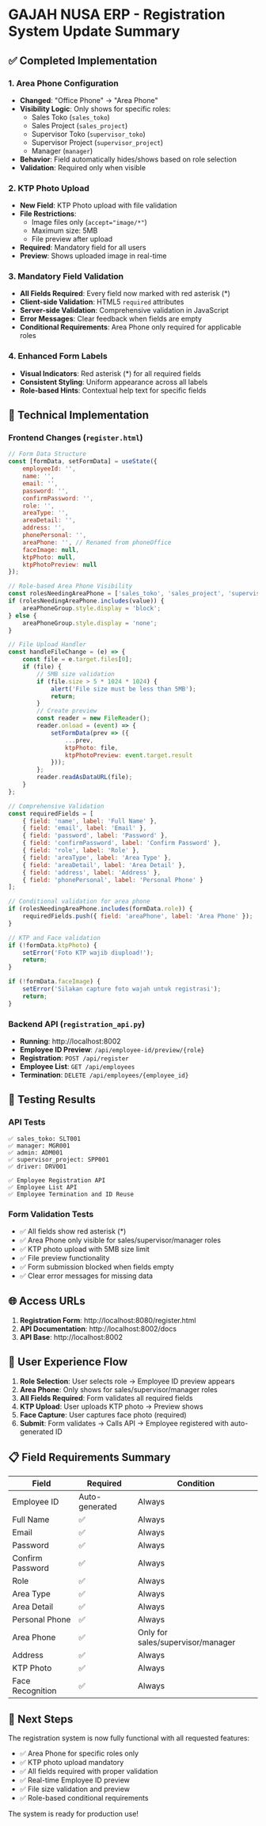# GAJAH NUSA ERP - Registration System Update Summary

## ✅ Completed Implementation

### 1. Area Phone Configuration
- **Changed**: "Office Phone" → "Area Phone" 
- **Visibility Logic**: Only shows for specific roles:
  - Sales Toko (`sales_toko`)
  - Sales Project (`sales_project`) 
  - Supervisor Toko (`supervisor_toko`)
  - Supervisor Project (`supervisor_project`)
  - Manager (`manager`)
- **Behavior**: Field automatically hides/shows based on role selection
- **Validation**: Required only when visible

### 2. KTP Photo Upload
- **New Field**: KTP Photo upload with file validation
- **File Restrictions**: 
  - Image files only (`accept="image/*"`)
  - Maximum size: 5MB
  - File preview after upload
- **Required**: Mandatory field for all users
- **Preview**: Shows uploaded image in real-time

### 3. Mandatory Field Validation
- **All Fields Required**: Every field now marked with red asterisk (*)
- **Client-side Validation**: HTML5 `required` attributes
- **Server-side Validation**: Comprehensive validation in JavaScript
- **Error Messages**: Clear feedback when fields are empty
- **Conditional Requirements**: Area Phone only required for applicable roles

### 4. Enhanced Form Labels
- **Visual Indicators**: Red asterisk (*) for all required fields
- **Consistent Styling**: Uniform appearance across all labels
- **Role-based Hints**: Contextual help text for specific fields

## 🔧 Technical Implementation

### Frontend Changes (`register.html`)
```javascript
// Form Data Structure
const [formData, setFormData] = useState({
    employeeId: '',
    name: '',
    email: '',
    password: '',
    confirmPassword: '',
    role: '',
    areaType: '',
    areaDetail: '',
    address: '',
    phonePersonal: '',
    areaPhone: '', // Renamed from phoneOffice
    faceImage: null,
    ktpPhoto: null,
    ktpPhotoPreview: null
});

// Role-based Area Phone Visibility
const rolesNeedingAreaPhone = ['sales_toko', 'sales_project', 'supervisor_toko', 'supervisor_project', 'manager'];
if (rolesNeedingAreaPhone.includes(value)) {
    areaPhoneGroup.style.display = 'block';
} else {
    areaPhoneGroup.style.display = 'none';
}

// File Upload Handler
const handleFileChange = (e) => {
    const file = e.target.files[0];
    if (file) {
        // 5MB size validation
        if (file.size > 5 * 1024 * 1024) {
            alert('File size must be less than 5MB');
            return;
        }
        // Create preview
        const reader = new FileReader();
        reader.onload = (event) => {
            setFormData(prev => ({
                ...prev,
                ktpPhoto: file,
                ktpPhotoPreview: event.target.result
            }));
        };
        reader.readAsDataURL(file);
    }
};

// Comprehensive Validation
const requiredFields = [
    { field: 'name', label: 'Full Name' },
    { field: 'email', label: 'Email' },
    { field: 'password', label: 'Password' },
    { field: 'confirmPassword', label: 'Confirm Password' },
    { field: 'role', label: 'Role' },
    { field: 'areaType', label: 'Area Type' },
    { field: 'areaDetail', label: 'Area Detail' },
    { field: 'address', label: 'Address' },
    { field: 'phonePersonal', label: 'Personal Phone' }
];

// Conditional validation for area phone
if (rolesNeedingAreaPhone.includes(formData.role)) {
    requiredFields.push({ field: 'areaPhone', label: 'Area Phone' });
}

// KTP and Face validation
if (!formData.ktpPhoto) {
    setError('Foto KTP wajib diupload!');
    return;
}

if (!formData.faceImage) {
    setError('Silakan capture foto wajah untuk registrasi');
    return;
}
```

### Backend API (`registration_api.py`)
- **Running**: http://localhost:8002
- **Employee ID Preview**: `/api/employee-id/preview/{role}`
- **Registration**: `POST /api/register`
- **Employee List**: `GET /api/employees`
- **Termination**: `DELETE /api/employees/{employee_id}`

## 🧪 Testing Results

### API Tests
```
✅ sales_toko: SLT001
✅ manager: MGR001
✅ admin: ADM001
✅ supervisor_project: SPP001
✅ driver: DRV001

✅ Employee Registration API
✅ Employee List API  
✅ Employee Termination and ID Reuse
```

### Form Validation Tests
- ✅ All fields show red asterisk (*)
- ✅ Area Phone only visible for sales/supervisor/manager roles
- ✅ KTP photo upload with 5MB size limit
- ✅ File preview functionality
- ✅ Form submission blocked when fields empty
- ✅ Clear error messages for missing data

## 🌐 Access URLs

1. **Registration Form**: http://localhost:8080/register.html
2. **API Documentation**: http://localhost:8002/docs
3. **API Base**: http://localhost:8002

## 🎯 User Experience Flow

1. **Role Selection**: User selects role → Employee ID preview appears
2. **Area Phone**: Only shows for sales/supervisor/manager roles
3. **All Fields Required**: Form validates all required fields
4. **KTP Upload**: User uploads KTP photo → Preview shows
5. **Face Capture**: User captures face photo (required)
6. **Submit**: Form validates → Calls API → Employee registered with auto-generated ID

## 📋 Field Requirements Summary

| Field | Required | Condition |
|-------|----------|-----------|
| Employee ID | Auto-generated | Always |
| Full Name | ✅ | Always |
| Email | ✅ | Always |
| Password | ✅ | Always |
| Confirm Password | ✅ | Always |
| Role | ✅ | Always |
| Area Type | ✅ | Always |
| Area Detail | ✅ | Always |
| Personal Phone | ✅ | Always |
| Area Phone | ✅ | Only for sales/supervisor/manager |
| Address | ✅ | Always |
| KTP Photo | ✅ | Always |
| Face Recognition | ✅ | Always |

## 🔄 Next Steps

The registration system is now fully functional with all requested features:
- ✅ Area Phone for specific roles only
- ✅ KTP photo upload mandatory
- ✅ All fields required with proper validation
- ✅ Real-time Employee ID preview
- ✅ File size validation and preview
- ✅ Role-based conditional requirements

The system is ready for production use!
